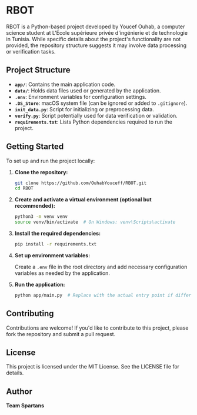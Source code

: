 # RBOT

RBOT is a Python-based project developed by Youcef Ouhab, a computer science student at L'École supérieure privée d'ingénierie et de technologie in Tunisia. While specific details about the project's functionality are not provided, the repository structure suggests it may involve data processing or verification tasks.

## Project Structure

* **`app/`**: Contains the main application code.
* **`data/`**: Holds data files used or generated by the application.
* **`.env`**: Environment variables for configuration settings.
* **`.DS_Store`**: macOS system file (can be ignored or added to `.gitignore`).
* **`init_data.py`**: Script for initializing or preprocessing data.
* **`verify.py`**: Script potentially used for data verification or validation.
* **`requirements.txt`**: Lists Python dependencies required to run the project.

## Getting Started

To set up and run the project locally:

1. **Clone the repository:**

   ```bash
   git clone https://github.com/OuhabYouceff/RBOT.git
   cd RBOT
   ```

2. **Create and activate a virtual environment (optional but recommended):**

   ```bash
   python3 -m venv venv
   source venv/bin/activate  # On Windows: venv\Scripts\activate
   ```

3. **Install the required dependencies:**

   ```bash
   pip install -r requirements.txt
   ```

4. **Set up environment variables:**

   Create a `.env` file in the root directory and add necessary configuration variables as needed by the application.

5. **Run the application:**

   ```bash
   python app/main.py  # Replace with the actual entry point if different
   ```

## Contributing

Contributions are welcome! If you'd like to contribute to this project, please fork the repository and submit a pull request.

## License

This project is licensed under the MIT License. See the LICENSE file for details.

## Author

**Team Spartans**

